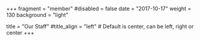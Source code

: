 +++
fragment = "member"
#disabled = false
date = "2017-10-17"
weight = 130
background = "light"

title = "Our Staff"
#title_align = "left" # Default is center, can be left, right or center
+++
